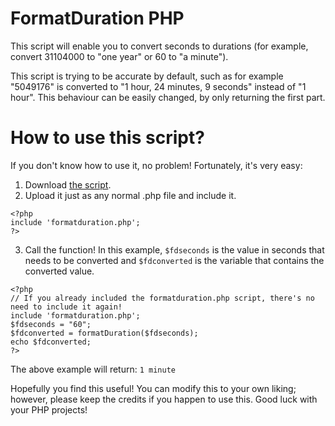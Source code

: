 # FormatDuration PHP
This script will enable you to convert seconds to durations (for example, convert 31104000 to "one year" or 60 to "a minute").

This script is trying to be accurate by default, such as for example "5049176" is converted to "1 hour, 24 minutes, 9 seconds" instead of "1 hour". This behaviour can be easily changed, by only returning the first part.
# How to use this script?
If you don't know how to use it, no problem! Fortunately, it's very easy:
1. Download [the script](https://github.com/Wreeper/FormatDuration/blob/main/formatduration.php).
2. Upload it just as any normal .php file and include it.
```
<?php
include 'formatduration.php';
?>
```
3. Call the function! In this example, `$fdseconds` is the value in seconds that needs to be converted and `$fdconverted` is the variable that contains the converted value.
```
<?php
// If you already included the formatduration.php script, there's no need to include it again!
include 'formatduration.php';
$fdseconds = "60";
$fdconverted = formatDuration($fdseconds);
echo $fdconverted;
?>
```
The above example will return: `1 minute`

Hopefully you find this useful! You can modify this to your own liking; however, please keep the credits if you happen to use this.
Good luck with your PHP projects!
